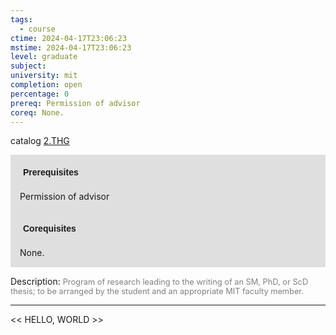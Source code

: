 ```yaml
---
tags:
  - course
ctime: 2024-04-17T23:06:23
mstime: 2024-04-17T23:06:23
level: graduate
subject: 
university: mit
completion: open
percentage: 0
prereq: Permission of advisor
coreq: None.
---
```


catalog [2.THG](http://student.mit.edu/catalog/m2c.html#2.THG)

<span style="display: block; padding: 15px; background-color: rgb(100, 100, 100, 0.2);"><font id="m_prereq2013_0" style="display: block; font-family: Arial, sans-serif; font-weight: bold; padding: 5px">Prerequisites</font><br><span id="prereq2013_0">Permission of advisor</span></span>
<span style="display: block; padding: 15px; background-color: rgb(100, 100, 100, 0.2);"><font id="m_coreq2013_0" style="display: block; font-family: Arial, sans-serif; font-weight: bold; padding: 5px">Corequisites</font><br><span id="coreq2013_0">None.</span></span>

<font style="">Description:</font>
<font style="color: grey; font-size: 0.8rem;">Program of research leading to the writing of an SM, PhD, or ScD thesis; to be arranged by the student and an appropriate MIT faculty member.</font>



---

<< HELLO, WORLD >>
